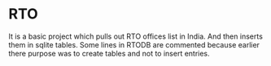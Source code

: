 # RTO
It is a basic project which pulls out RTO offices list in India.
And then inserts them in sqlite tables.
Some lines in RTODB are commented because earlier there purpose was to create tables and not to insert entries.
